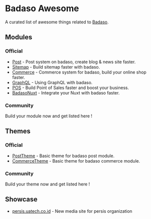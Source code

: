 # Badaso Awesome

A curated list of awesome things related to [Badaso](https://github.com/uasoft-indonesia/badaso).

## Modules

### Official

- [Post](https://github.com/uasoft-indonesia/badaso-post-module) - Post system on badaso, create blog & news site faster.
- [Sitemap](https://github.com/uasoft-indonesia/badaso-sitemap-modul) - Build sitemap faster with badaso.
- [Commerce](https://github.com/uasoft-indonesia/badaso-commerce-module) - Commerce system for badaso, build your online shop faster.
- [GraphQL](https://github.com/uasoft-indonesia/badaso-graphql-module) - Using GraphQL with badaso.
- [POS](https://github.com/uasoft-indonesia/badaso-POS-module) - Build Point of Sales faster and boost your business.
- [BadasoNuxt](https://github.com/uasoft-indonesia/badaso-nuxt) - Integrate your Nuxt with badaso faster.

### Community

Build your module now and get listed here !

## Themes

### Official

- [PostTheme](https://github.com/uasoft-indonesia/badaso-post-theme) - Basic theme for badaso post module.
- [CommerceTheme](https://github.com/uasoft-indonesia/badaso-commerce-theme) - Basic theme for badaso commerce module.

### Community

Build your theme now and get listed here !

## Showcase

- [persis.uatech.co.id](https://persis.uatech.co.id) - New media site for persis organization
